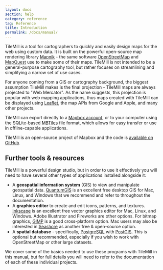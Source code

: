 ```yaml
---
layout: docs
section: help
category: reference
tag: Reference
title: Introduction
permalink: /docs/manual/
---
```


TileMill is a tool for cartographers to quickly and easily design maps for the web using custom data. It is built on the powerful open-source map rendering library [Mapnik](http://www.mapnik.org) - the same software [OpenStreetMap](http://www.openstreetmap.org/) and [MapQuest](http://www.mapquest.com) use to make some of their maps. TileMill is not intended to be a general-purpose cartography tool, but rather focuses on streamlining and simplifying a narrow set of use cases.

For anyone coming from a GIS or cartography background, the biggest assumption TileMill makes is the final projection - TileMill maps are always projected to "Web Mercator". As the name suggests, this projection is popular with web mapping applications, thus maps created with TileMill can be displayed using [Leaflet](http://leafletjs.com/), the map APIs from Google and Apple, and many other projects.

TileMill can export directly to a [Mapbox account](http://mapbox.com), or to your computer using the SQLite-based [MBTiles](http://www.mbtiles.org) file format, which allows for easy transfer or use in offline-capable applications.

TileMill is an open-source project of Mapbox and the code is [available on GitHub](http://github.com/tilemill-project/tilemill).

## Further tools & resources

TileMill is a powerful design studio, but in order to use it effectively you will need to have several other types of applications installed alongside it:

- A **geospatial information system** (GIS) to view and manipulate geospatial data. [QuantumGIS](http://qgis.org) is an excellent free desktop GIS for Mac, Linux, and Windows that we recommend and refer to throughout the documentation.
- A **graphics editor** to create and edit icons, patterns, and textures. [Inkscape](http://inkscape.org) is an excellent free vector graphics editor for Mac, Linux, and Windows. Adobe Illustrator and Fireworks are other options. For bitmap graphics, [GIMP](http://www.gimp.org) is a good cross-platform option. Mac users may also be interested in [Seashore](http://seashore.sourceforge.net) as another free & open-source option.
- A **spatial database** - specifically, [PostgreSQL](http://postgresql.org) with [PostGIS](http://postgis.net). This is optional but recommended, especially if you wish to work with OpenStreetMap or other large datasets.

We cover some of the basics needed to use these programs with TileMill in this manual, but for full details you will need to refer to the documentation of each of these individual projects.

